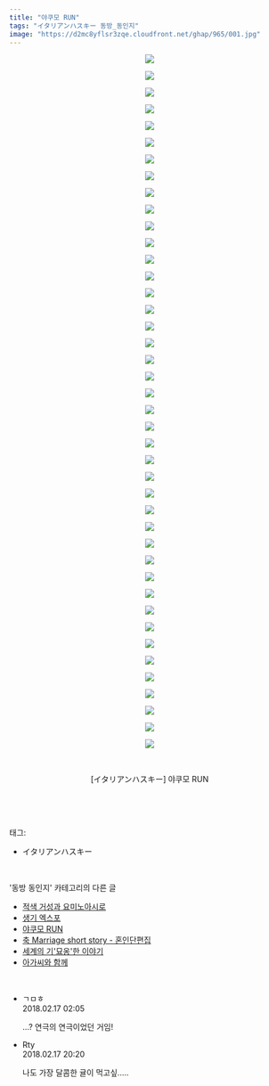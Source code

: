 ```yaml
---
title: "야쿠모 RUN"
tags: "イタリアンハスキー 동방_동인지"
image: "https://d2mc8yflsr3zqe.cloudfront.net/ghap/965/001.jpg"
---
```

<div class="article">
<p style="text-align: center; clear: none; float: none;"><img src="{{ site.imgserver2 }}/ghap/965/001.jpg"/></p>
<p style="text-align: center; clear: none; float: none;"><img src="{{ site.imgserver2 }}/ghap/965/002.jpg"/></p>
<p style="text-align: center; clear: none; float: none;"><img src="{{ site.imgserver2 }}/ghap/965/003.jpg"/></p>
<p style="text-align: center; clear: none; float: none;"><img src="{{ site.imgserver2 }}/ghap/965/004.jpg"/></p>
<p style="text-align: center; clear: none; float: none;"><img src="{{ site.imgserver2 }}/ghap/965/005.jpg"/></p>
<p style="text-align: center; clear: none; float: none;"><img src="{{ site.imgserver2 }}/ghap/965/006.jpg"/></p>
<p style="text-align: center; clear: none; float: none;"><img src="{{ site.imgserver2 }}/ghap/965/007.jpg"/></p>
<p style="text-align: center; clear: none; float: none;"><img src="{{ site.imgserver2 }}/ghap/965/008.jpg"/></p>
<p style="text-align: center; clear: none; float: none;"><img src="{{ site.imgserver2 }}/ghap/965/009.jpg"/></p>
<p style="text-align: center; clear: none; float: none;"><img src="{{ site.imgserver2 }}/ghap/965/010.jpg"/></p>
<p style="text-align: center; clear: none; float: none;"><img src="{{ site.imgserver2 }}/ghap/965/011.jpg"/></p>
<p style="text-align: center; clear: none; float: none;"><img src="{{ site.imgserver2 }}/ghap/965/012.jpg"/></p>
<p style="text-align: center; clear: none; float: none;"><img src="{{ site.imgserver2 }}/ghap/965/013.jpg"/></p>
<p style="text-align: center; clear: none; float: none;"><img src="{{ site.imgserver2 }}/ghap/965/014.jpg"/></p>
<p style="text-align: center; clear: none; float: none;"><img src="{{ site.imgserver2 }}/ghap/965/015.jpg"/></p>
<p style="text-align: center; clear: none; float: none;"><img src="{{ site.imgserver2 }}/ghap/965/016.jpg"/></p>
<p style="text-align: center; clear: none; float: none;"><img src="{{ site.imgserver2 }}/ghap/965/017.jpg"/></p>
<p style="text-align: center; clear: none; float: none;"><img src="{{ site.imgserver2 }}/ghap/965/018.jpg"/></p>
<p style="text-align: center; clear: none; float: none;"><img src="{{ site.imgserver2 }}/ghap/965/019.jpg"/></p>
<p style="text-align: center; clear: none; float: none;"><img src="{{ site.imgserver2 }}/ghap/965/020.jpg"/></p>
<p style="text-align: center; clear: none; float: none;"><img src="{{ site.imgserver2 }}/ghap/965/021.jpg"/></p>
<p style="text-align: center; clear: none; float: none;"><img src="{{ site.imgserver2 }}/ghap/965/022.jpg"/></p>
<p style="text-align: center; clear: none; float: none;"><img src="{{ site.imgserver2 }}/ghap/965/023.jpg"/></p>
<p style="text-align: center; clear: none; float: none;"><img src="{{ site.imgserver2 }}/ghap/965/024.jpg"/></p>
<p style="text-align: center; clear: none; float: none;"><img src="{{ site.imgserver2 }}/ghap/965/025.jpg"/></p>
<p style="text-align: center; clear: none; float: none;"><img src="{{ site.imgserver2 }}/ghap/965/026.jpg"/></p>
<p style="text-align: center; clear: none; float: none;"><img src="{{ site.imgserver2 }}/ghap/965/027.jpg"/></p>
<p style="text-align: center; clear: none; float: none;"><img src="{{ site.imgserver2 }}/ghap/965/028.jpg"/></p>
<p style="text-align: center; clear: none; float: none;"><img src="{{ site.imgserver2 }}/ghap/965/029.jpg"/></p>
<p style="text-align: center; clear: none; float: none;"><img src="{{ site.imgserver2 }}/ghap/965/030.jpg"/></p>
<p style="text-align: center; clear: none; float: none;"><img src="{{ site.imgserver2 }}/ghap/965/031.jpg"/></p>
<p style="text-align: center; clear: none; float: none;"><img src="{{ site.imgserver2 }}/ghap/965/032.jpg"/></p>
<p style="text-align: center; clear: none; float: none;"><img src="{{ site.imgserver2 }}/ghap/965/033.jpg"/></p>
<p style="text-align: center; clear: none; float: none;"><img src="{{ site.imgserver2 }}/ghap/965/034.jpg"/></p>
<p style="text-align: center; clear: none; float: none;"><img src="{{ site.imgserver2 }}/ghap/965/035.jpg"/></p>
<p style="text-align: center; clear: none; float: none;"><img src="{{ site.imgserver2 }}/ghap/965/036.jpg"/></p>
<p style="text-align: center; clear: none; float: none;"><img src="{{ site.imgserver2 }}/ghap/965/037.jpg"/></p>
<p style="text-align: center; clear: none; float: none;"><img src="{{ site.imgserver2 }}/ghap/965/038.jpg"/></p>
<p style="text-align: center; clear: none; float: none;"><img src="{{ site.imgserver2 }}/ghap/965/039.jpg"/></p>
<p style="text-align: center; clear: none; float: none;"><img src="{{ site.imgserver2 }}/ghap/965/040.jpg"/></p>
<p style="text-align: center; clear: none; float: none;"><img src="{{ site.imgserver2 }}/ghap/965/041.jpg"/></p>
<p style="text-align: center; clear: none; float: none;"><img src="{{ site.imgserver2 }}/ghap/965/042.jpg"/></p>
<p style="text-align: center; clear: none; float: none;"><br/></p>
<p style="text-align: center; clear: none; float: none;">[イタリアンハスキー] 야쿠모 RUN</p>
<p><br/></p>
</div><br/>
<div class="tagTrail">
<p>태그: </p>
<ul>
<li>イタリアンハスキー</li>
</ul>
</div><br/>
<div class="another">
<p>'동방 동인지' 카테고리의 다른 글</p>
<ul>
<li><a href="/ghap_967">적색 거성과 요미노아시로</a></li>
<li><a href="/ghap_966">생기 엑스포</a></li>
<li><a href="/ghap_965">야쿠모 RUN</a></li>
<li><a href="/ghap_963">축 Marriage short story - 혼인단편집</a></li>
<li><a href="/ghap_962">세계의 기'묘옹'한 이야기</a></li>
<li><a href="/ghap_961">아가씨와 함께</a></li>
</ul>
</div><br/>
<div class="cb_module cb_fluid">
<div class="cb_wrt cb_profile">
<div class="comment">
<ul>
<li class="cb_thumb_off" id="comment15200776">
<div class="cb_comment_area">
<div class="cb_info_area">
<div class="cb_section">
<span class="cb_nick_name">ㄱㅁㅎ</span>
</div>
<div class="cb_section">
<span class="cb_date">2018.02.17 02:05 </span>
</div>
</div>
<div class="cb_dsc_comment">
<p class="cb_dsc">
											...? 연극의 연극이었던 거임!
										</p>
</div>
</div></li>
<li class="cb_thumb_off" id="comment15201055">
<div class="cb_comment_area">
<div class="cb_info_area">
<div class="cb_section">
<span class="cb_nick_name">Rty</span>
</div>
<div class="cb_section">
<span class="cb_date">2018.02.17 20:20 </span>
</div>
</div>
<div class="cb_dsc_comment">
<p class="cb_dsc">
											나도 가장 달콤한 귤이 먹고싶.....
										</p>
</div>
</div></li>
</ul>
</div>
</div><!-- commentList close -->
</div><br/>
